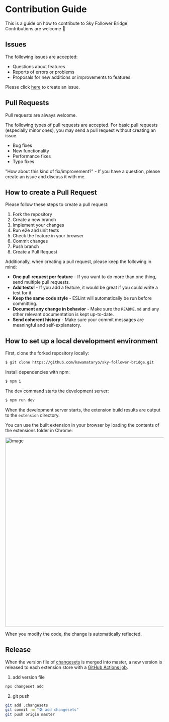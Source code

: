 # Contribution Guide

This is a guide on how to contribute to Sky Follower Bridge.  
Contributions are welcome 🎉

## Issues

The following issues are accepted:

- Questions about features
- Reports of errors or problems
- Proposals for new additions or improvements to features

Please click [here](https://github.com/kawamataryo/sky-follower-bridge/issues/new) to create an issue.

## Pull Requests

Pull requests are always welcome.

The following types of pull requests are accepted. For basic pull requests (especially minor ones), you may send a pull request without creating an issue.

- Bug fixes
- New functionality
- Performance fixes
- Typo fixes

"How about this kind of fix/improvement?" - If you have a question, please create an issue and discuss it with me.

## How to create a Pull Request

Please follow these steps to create a pull request:

1. Fork the repository
2. Create a new branch
3. Implement your changes
4. Run e2e and unit tests
5. Check the feature in your browser
6. Commit changes
7. Push branch
8. Create a Pull Request

Additionally, when creating a pull request, please keep the following in mind:

- **One pull request per feature** - If you want to do more than one thing, send multiple pull requests.
- **Add tests!** - If you add a feature, it would be great if you could write a test for it.
- **Keep the same code style** - ESLint will automatically be run before committing.
- **Document any change in behavior** - Make sure the `README.md` and any other relevant documentation is kept up-to-date.
- **Send coherent history** - Make sure your commit messages are meaningful and self-explanatory.

## How to set up a local development environment

First, clone the forked repository locally:

```bash
$ git clone https://github.com/kawamataryo/sky-follower-bridge.git
```

Install dependencies with npm:

```bash
$ npm i
```

The dev command starts the development server:

```bash
$ npm run dev
```

When the development server starts, the extension build results are output to the `extension` directory.

You can use the built extension in your browser by loading the contents of the extensions folder in Chrome:

<img width="600" alt="image" src="https://github.com/kawamataryo/sky-follower-bridge/assets/11070996/ac90d0de-8957-41d4-bb53-571583106040">

When you modify the code, the change is automatically reflected.

## Release

When the version file of [changesets](https://github.com/changesets/changesets) is merged into master, a new version is released to each extension store with a [GitHub Actions job](https://github.com/kawamataryo/sky-follower-bridge/blob/main/.github/workflows/publish.yml).

1. add version file

```bash
npx changeset add
```

2. git push

```bash
git add .changesets
git commit -m "🛠️ add changesets"
git push origin master
```
